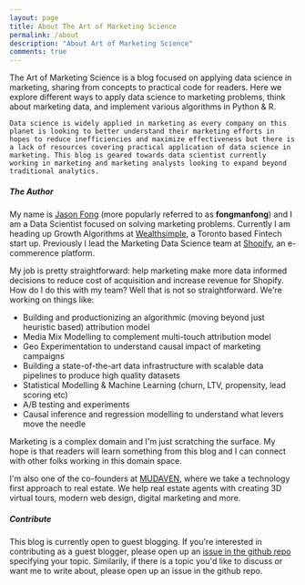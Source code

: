 ```yaml
---
layout: page
title: About The Art of Marketing Science
permalink: /about
description: "About Art of Marketing Science"
comments: true
---
```


<div class="row justify-content-between">
<div class="col-md-8 pr-5">

<p>
	The Art of Marketing Science is a blog focused on applying data science in marketing, sharing from concepts to practical code for readers. Here we explore different ways to apply data science to marketing problems, think about marketing data, and implement various algorithms in Python & R. 
</p>

<p>

	Data science is widely applied in marketing as every company on this planet is looking to better understand their marketing efforts in hopes to reduce inefficiencies and maximize effectiveness but there is a lack of resources covering practical application of data science in marketing. This blog is geared towards data scientist currently working in marketing and marketing analysts looking to expand beyond traditional analytics.

</p>


<h5>The Author</h5>

<p>
	My name is <a href="https://www.linkedin.com/in/fongjason23/">Jason Fong</a> (more popularly referred to as <b>fongmanfong</b>) and I am a Data Scientist focused on solving marketing problems. Currently I am heading up Growth Algorithms at <a href="https://www.wealthsimple.com/">Wealthsimple</a>, a Toronto based Fintech start up. Previously I lead the Marketing Data Science team at <a href="https://www.shopify.com">Shopify</a>, an e-commerence platform. 
</p>

<p>
	My job is pretty straightforward: help marketing make more data informed decisions to reduce cost of acquisition and increase revenue for Shopify. How do I do this with my team? Well that is not so straightforward. We're working on things like:

<ul class="skill-list">
	<li>Building and productionizing an algorithmic (moving beyond just heuristic based) attribution model</li>
	<li>Media Mix Modelling to complement multi-touch attribution model</li>
	<li>Geo Experimentation to understand causal impact of marketing campaigns</li>
	<li>Building a state-of-the-art data infrastructure with scalable data pipelines to produce high quality datasets </li>
	<li>Statistical Modelling & Machine Learning (churn, LTV, propensity, lead scoring etc)</li>
	<li>A/B testing and experiments</li>
	<li>Causal inference and regression modelling to understand what levers move the needle</li>
</ul>
</p>

<p>
	Marketing is a complex domain and I'm just scratching the surface. My hope is that readers will learn something from this blog and I can connect with other folks working in this domain space.
</p>

<p> 
	I'm also one of the co-founders at <a href="https://www.mudaven.com">MUDAVEN</a>, where we take a technology first approach to real estate. We help real estate agents with creating 3D virtual tours, modern web design, digital marketing and more.
</p>


<h5>Contribute</h5>

<p>
	This blog is currently open to guest blogging. If you're interested in contributing as a guest blogger, please open up an <a href="https://github.com/artofmarketingscience/artofmarketingscience.github.io/issues"> issue in the github repo </a>specifying your topic. Similarily, if there is a topic you'd like to discuss or want me to write about, please open up an issue in the github repo.
</p>

</div>
</div>